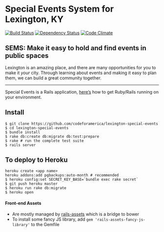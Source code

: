 Special Events System for Lexington, KY
========

[![Build Status](https://api.travis-ci.org/codeforamerica/lexington-special-events.svg?branch=master)](https://travis-ci.org/codeforamerica/lexington-special-events/)
[![Dependency Status](https://gemnasium.com/codeforamerica/lexington-special-events.svg)](https://gemnasium.com/codeforamerica/lexington-special-events)
[![Code Climate](https://codeclimate.com/github/codeforamerica/lexington-special-events.png)](https://codeclimate.com/github/codeforamerica/lexington-special-events)

## SEMS: Make it easy to hold and find events in public spaces

Lexington is an amazing place, and there are many opportunities for you to make it _your_ city. Through learning about events and making it easy to plan them, we can build a great community together.

----------------------------------------------------------------------------------------

Special Events is a Rails application,
[here’s](https://github.com/codeforamerica/howto/blob/master/Rails.md)
how to get Ruby/Rails running on your environment.

## Install

```console
$ git clone https://github.com/codeforamerica/lexington-special-events
$ cd lexington-special-events
$ bundle install
$ rake db:create db:migrate db:test:prepare
$ rake # run the complete test suite
$ rails server
```

## To deploy to Heroku
```
heroku create <app name>
heroku addons:add pgbackups:auto-month # recommended
$ heroku config:set SECRET_KEY_BASE=`bundle exec rake secret`
$ git push heroku master
$ heroku run rake db:migrate
$ heroku open
```

#### Front-end Assets
* Are mostly managed by [rails-assets](https://rails-assets.org/) which is a bridge to bower
* To install some fancy JS library, add `gem 'rails-assets-fancy-js-library'` to the Gemfile
